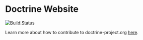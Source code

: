 # Doctrine Website

[![Build Status](https://travis-ci.org/doctrine/doctrine-website.svg?branch=master)](https://travis-ci.org/doctrine/doctrine-website)

Learn more about how to contribute to doctrine-project.org [here](https://www.doctrine-project.org/contribute/website/).
